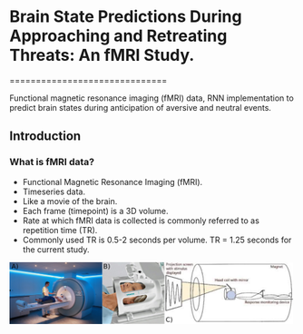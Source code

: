 # Brain State Predictions During Approaching and Retreating Threats: An fMRI Study.
==============================

Functional magnetic resonance imaging (fMRI) data, RNN implementation to predict brain states during anticipation of aversive and neutral events.


## Introduction

### What is fMRI data?

- Functional Magnetic Resonance Imaging (fMRI).
- Timeseries data.
- Like a movie of the brain.
- Each frame (timepoint) is a 3D volume.
- Rate at which fMRI data is collected is commonly referred to as repetition time (TR).
- Commonly used TR is 0.5-2 seconds per volume. TR = 1.25 seconds for the current study.

<img src="./support/images/fmri-setup.png" alt="fMRI data" width="500"/>
